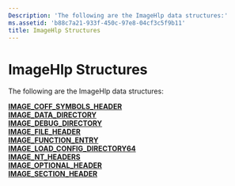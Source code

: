 ```yaml
---
Description: 'The following are the ImageHlp data structures:'
ms.assetid: 'b88c7a21-933f-450c-97e8-04cf3c5f9b11'
title: ImageHlp Structures
---
```


# ImageHlp Structures

The following are the ImageHlp data structures:

<dl>

[**IMAGE\_COFF\_SYMBOLS\_HEADER**](image-coff-symbols-header-str.md)  
[**IMAGE\_DATA\_DIRECTORY**](image-data-directory-str.md)  
[**IMAGE\_DEBUG\_DIRECTORY**](image-debug-directory-str.md)  
[**IMAGE\_FILE\_HEADER**](image-file-header-str.md)  
[**IMAGE\_FUNCTION\_ENTRY**](image-function-entry-str.md)  
[**IMAGE\_LOAD\_CONFIG\_DIRECTORY64**](image-load-config-directory64-str.md)  
[**IMAGE\_NT\_HEADERS**](image-nt-headers-str.md)  
[**IMAGE\_OPTIONAL\_HEADER**](image-optional-header-str.md)  
[**IMAGE\_SECTION\_HEADER**](image-section-header-str.md)  
</dl>

 

 



